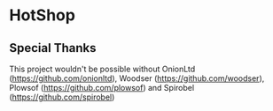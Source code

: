 # HotShop

## Special Thanks
This project wouldn't be possible without OnionLtd (https://github.com/onionltd), Woodser (https://github.com/woodser), Plowsof (https://github.com/plowsof) and Spirobel (https://github.com/spirobel)
